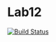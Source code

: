 # Lab12
[![Build Status](https://travis-ci.org/AntonMurzinov/Lab12.svg?branch=main)](https://travis-ci.org/AntonMurzinov/Lab12)